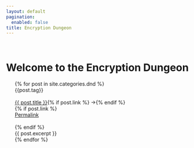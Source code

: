 ```yaml
---
layout: default
pagination:
  enabled: false
title: Encryption Dungeon
---
```


</br>
<h1>Welcome to the Encryption Dungeon</h1>

<div class="dnd">
<!-- Post list which might be nice somewhere else that isn't the home page! -->
<ul class="post-list">
    {% for post in site.categories.dnd %}
      <div class="post postContent">
          <!-- This is totally optional -->
          <div class="postDay">
            {{post.tag}} 
          </div>
          <!--the above is optional -->
          <br>
          <div class="postTitle">
              <!-- Provides conditional for link list posts. If variable "link" is present in the post file, post title links to source and inserts an arrow. If no link variable is present, the title links to the post itself -->
              <a class='postLink' href="{% if post.link %}{{post.link}}{% else %}{{ post.url }}{% endif %}">{{ post.title }}</a>{% if post.link %}<span class="link-arrow"> &rarr;</span>{% endif %}
          </div>
          {% if post.link %}
              <div class="permalink">
                  <a href="{{ post.url }}">Permalink</a>
              </div>
              <br />
          {% endif %}
          <div class="postExt">
              {{ post.excerpt }}
          </div>
        </div>
    {% endfor %}
  </ul>
</div>






